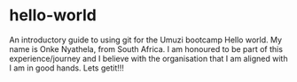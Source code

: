 # hello-world
An introductory guide to using git for the Umuzi bootcamp
Hello world. My name is Onke Nyathela, from South Africa. 
I am honoured to be part of this experience/journey and I believe with the organisation that I am aligned with I am in good hands. 
Lets getit!!!
